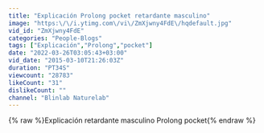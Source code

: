 ```yaml
---
title: "Explicación Prolong pocket retardante masculino"
image: "https:\/\/i.ytimg.com\/vi\/ZmXjwny4FdE\/hqdefault.jpg"
vid_id: "ZmXjwny4FdE"
categories: "People-Blogs"
tags: ["Explicación","Prolong","pocket"]
date: "2022-03-26T03:05:43+03:00"
vid_date: "2015-03-10T21:26:03Z"
duration: "PT34S"
viewcount: "28783"
likeCount: "31"
dislikeCount: ""
channel: "Blinlab Naturelab"
---
```

{% raw %}Explicación retardante masculino Prolong pocket{% endraw %}
